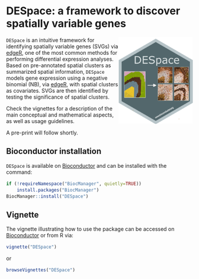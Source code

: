 # DESpace: a framework to discover spatially variable genes

<img src="inst/extdata/DESpace.png" width="200" align="right"/>

`DESpace` is an intuitive framework for identifying spatially variable genes (SVGs) via [edgeR](https://bioconductor.org/packages/release/bioc/html/edgeR.html), one of the most common methods for performing differential expression analyses. Based on pre-annotated spatial clusters as summarized spatial information, `DESpace` models gene expression using a negative binomial (NB), via [edgeR](https://bioconductor.org/packages/release/bioc/html/edgeR.html), with spatial clusters as covariates.
SVGs are then identified by testing the significance of spatial clusters.

Check the vignettes for a description of the main conceptual and mathematical aspects, as well as usage guidelines.

A pre-print will follow shortly.

## Bioconductor installation 
`DESpace` is available on [Bioconductor](https://bioconductor.org/packages/DESpace) and can be installed with the command:
``` r
if (!requireNamespace("BiocManager", quietly=TRUE))
    install.packages("BiocManager")
BiocManager::install("DESpace")
```

## Vignette
The vignette illustrating how to use the package can be accessed on 
[Bioconductor](https://bioconductor.org/packages/DESpace)
or from R via:
``` r
vignette("DESpace")
```
or
``` r
browseVignettes("DESpace")
```
